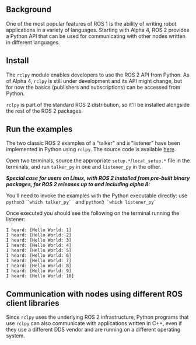 ## Background

One of the most popular features of ROS 1 is the ability of writing robot applications in a variety of languages. Starting with Alpha 4, ROS 2 provides a Python API that can be used for communicating with other nodes written in different languages.

## Install

The `rclpy` module enables developers to use the ROS 2 API from Python. As of Alpha 4, `rclpy` is still under development and its API might change, but for now the basics (publishers and subscriptions) can be accessed from Python.

`rclpy` is part of the standard ROS 2 distribution, so it'll be installed alongside the rest of the ROS 2 packages.

## Run the examples

The two classic ROS 2 examples of a "talker" and a "listener" have been implemented in Python using `rclpy`. The source code is available [here](https://github.com/ros2/examples/tree/master/demo_nodes_py).

Open two terminals, source the appropriate `setup.*`/`local_setup.*` file in the terminals, and run `talker_py` in one and `listener_py` in the other.


**_Special case for users on Linux, with ROS 2 installed from pre-built binary packages, for ROS 2 releases up to and including alpha 8:_**

You'll need to invoke the examples with the Python executable directly: use ```python3 `which talker_py` ``` and ```python3 `which listener_py` ```


Once executed you should see the following on the terminal running the listener:

```
I heard: [Hello World: 1]
I heard: [Hello World: 2]
I heard: [Hello World: 3]
I heard: [Hello World: 4]
I heard: [Hello World: 5]
I heard: [Hello World: 6]
I heard: [Hello World: 7]
I heard: [Hello World: 8]
I heard: [Hello World: 9]
I heard: [Hello World: 10]
```

## Communication with nodes using different ROS client libraries
Since `rclpy` uses the underlying ROS 2 infrastructure, Python programs that use `rclpy` can also communicate with applications written in C++, even if they use a different DDS vendor and are running on a different operating system.